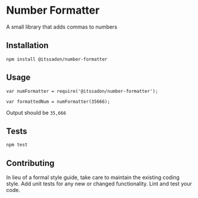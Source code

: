 Number Formatter
=========

A small library that adds commas to numbers

## Installation

  `npm install @itssadon/number-formatter`

## Usage

    var numFormatter = require('@itssadon/number-formatter');

    var formattedNum = numFormatter(35666);
  
  
  Output should be `35,666`


## Tests

  `npm test`

## Contributing

In lieu of a formal style guide, take care to maintain the existing coding style. Add unit tests for any new or changed functionality. Lint and test your code.